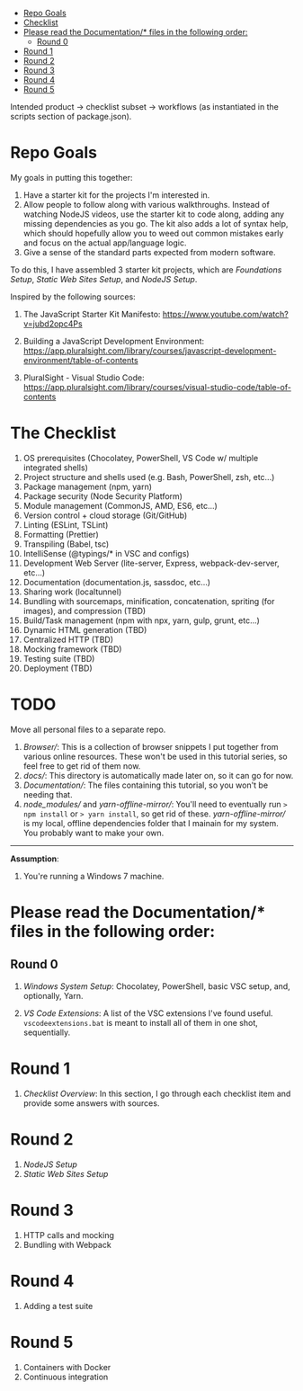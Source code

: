 * [Repo Goals](#repo-goals)
* [Checklist](#checklist)
* [Please read the Documentation/\* files in the following order:](#please-read-the-documentation-files-in-the-following-order)
  * [Round 0](#round-0)
* [Round 1](#round-1)
* [Round 2](#round-2)
* [Round 3](#round-3)
* [Round 4](#round-4)
* [Round 5](#round-5)

Intended product -> checklist subset -> workflows (as instantiated in the scripts section of package.json).

# Repo Goals

My goals in putting this together:

1. Have a starter kit for the projects I'm interested in.
1. Allow people to follow along with various walkthroughs. Instead of watching NodeJS videos, use the starter kit to code along, adding any missing dependencies as you go. The kit also adds a lot of syntax help, which should hopefully allow you to weed out common mistakes early and focus on the actual app/language logic.
1. Give a sense of the standard parts expected from modern software.

To do this, I have assembled 3 starter kit projects, which are _Foundations Setup_, _Static Web Sites Setup_, and _NodeJS Setup_.

Inspired by the following sources:

1. The JavaScript Starter Kit Manifesto:
   https://www.youtube.com/watch?v=jubd2opc4Ps

2. Building a JavaScript Development Environment:
   https://app.pluralsight.com/library/courses/javascript-development-environment/table-of-contents

3. PluralSight - Visual Studio Code:
   https://app.pluralsight.com/library/courses/visual-studio-code/table-of-contents

# The Checklist

1. OS prerequisites (Chocolatey, PowerShell, VS Code w/ multiple integrated shells)
1. Project structure and shells used (e.g. Bash, PowerShell, zsh, etc...)
1. Package management (npm, yarn)
1. Package security (Node Security Platform)
1. Module management (CommonJS, AMD, ES6, etc...)
1. Version control + cloud storage (Git/GitHub)
1. Linting (ESLint, TSLint)
1. Formatting (Prettier)
1. Transpiling (Babel, tsc)
1. IntelliSense (@typings/\* in VSC and configs)
1. Development Web Server (lite-server, Express, webpack-dev-server, etc...)
1. Documentation (documentation.js, sassdoc, etc...)
1. Sharing work (localtunnel)
1. Bundling with sourcemaps, minification, concatenation, spriting (for images), and compression (TBD)
1. Build/Task management (npm with npx, yarn, gulp, grunt, etc...)
1. Dynamic HTML generation (TBD)
1. Centralized HTTP (TBD)
1. Mocking framework (TBD)
1. Testing suite (TBD)
1. Deployment (TBD)

# TODO

Move all personal files to a separate repo.

1. _Browser/_: This is a collection of browser snippets I put together from various online resources. These won't be used in this tutorial series, so feel free to get rid of them now.
1. _docs/_: This directory is automatically made later on, so it can go for now.
1. _Documentation/_: The files containing this tutorial, so you won't be needing that.
1. _node_modules/_ and _yarn-offline-mirror/_: You'll need to eventually run `> npm install` or `> yarn install`, so get rid of these. _yarn-offline-mirror/_ is my local, offline dependencies folder that I mainain for my system. You probably want to make your own.

---

**Assumption**:

1. You're running a Windows 7 machine.

# Please read the Documentation/\* files in the following order:

## Round 0

1. _Windows System Setup_: Chocolatey, PowerShell, basic VSC setup, and, optionally, Yarn.

1. _VS Code Extensions_: A list of the VSC extensions I've found useful. `vscodeextensions.bat` is meant to install all of them in one shot, sequentially.

# Round 1

1. _Checklist Overview_: In this section, I go through each checklist item and provide some answers with sources.

# Round 2

1. _NodeJS Setup_
1. _Static Web Sites Setup_

<!-- 12. ReactJS support
//Runtime dependencies
> npm install --save react react-dom eslint-plugin-react
> install-peerdeps eslint-plugin-react
If you want to avoid ES2015 class syntax:
> npm install create-react-class
Add Babel support for ReactJS
> npm install babel-preset-react -->

# Round 3

1. HTTP calls and mocking
1. Bundling with Webpack

# Round 4

1. Adding a test suite

# Round 5

1. Containers with Docker
1. Continuous integration
